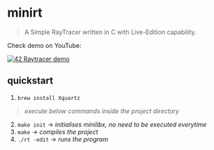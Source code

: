 # minirt
> A Simple RayTracer written in C with Live-Edition capability.

Check demo on YouTube:

[![42 Raytracer demo](https://img.youtube.com/vi/1JoTZg4Ulo0/0.jpg)](https://www.youtube.com/watch?v=1JoTZg4Ulo0)


## quickstart
1. `brew install Xquartz`

> _execute below commands inside the project directory_

2. `make init` 	-> _initialises minilibx, no need to be executed everytime_
3. `make` 		-> _compiles the project_
4. `./rt -edit` -> _runs the program_
